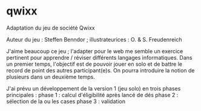 # qwixx
Adaptation du jeu de société Qwixx

Auteur du jeu : Steffen Benndor ; illustrateurices : O. & S. Freudenreich

J'aime beaucoup ce jeu ; l'adapter pour le web me semble un exercice pertinent pour apprendre / réviser différents langages informatiques.
Dans un premier temps, l'objectif est de pouvoir jouer en solo et de battre le record de point des autres participant(e)s. On pourra introduire la notion de plusieurs dans un deuxième temps.

J'ai prévu un développement de la version 1 (jeu solo) en trois phases principales :
phase 1 : calcul d'éligibilité après lancé de dés
phase 2 : sélection de la ou les cases
phase 3 : validation
